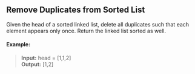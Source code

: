 ## Remove Duplicates from Sorted List

Given the head of a sorted linked list, delete all duplicates such that each element appears only once. Return the linked list sorted as well.

#### Example:
> **Input:** head = [1,1,2]<br>
> **Output:** [1,2]